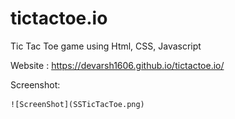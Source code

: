# tictactoe.io
Tic Tac Toe game using Html, CSS, Javascript

Website : https://devarsh1606.github.io/tictactoe.io/

Screenshot:

	![ScreenShot](SSTicTacToe.png)
